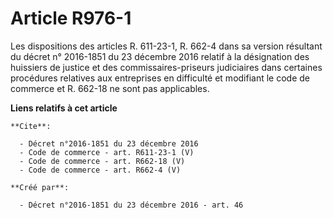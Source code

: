 # Article R976-1

Les dispositions des articles R. 611-23-1, R. 662-4 dans sa version résultant du décret n° 2016-1851 du 23 décembre 2016
relatif à la désignation des huissiers de justice et des commissaires-priseurs judiciaires dans certaines procédures
relatives aux entreprises en difficulté et modifiant le code de commerce et R. 662-18 ne sont pas applicables.

**Liens relatifs à cet article**

	**Cite**:

	  - Décret n°2016-1851 du 23 décembre 2016
	  - Code de commerce - art. R611-23-1 (V)
	  - Code de commerce - art. R662-18 (V)
	  - Code de commerce - art. R662-4 (V)

	**Créé par**:

	  - Décret n°2016-1851 du 23 décembre 2016 - art. 46
